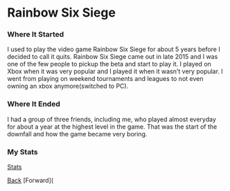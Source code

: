 # Rainbow Six Siege

### Where It Started
I used to play the video game Rainbow Six Siege for about 5 years before I decided to call it quits. Rainbow Six Siege came out in late 2015 and I was one of the few people to pickup the beta and start to play it. I played on Xbox when it was very popular and I played it when it wasn't very popular. I went from playing on weekend tournaments and leagues to not even owning an xbox anymore(switched to PC).

### Where It Ended
I had a group of three friends, including me, who played almost everyday for about a year at the highest level in the game. That was the start of the downfall and how the game became very boring. 

### My Stats
[Stats](https://r6.tracker.network/profile/xbox/lnfunit)

[Back](README.md)          [Forward](
